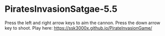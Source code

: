 # PiratesInvasionSatgae-5.5
Press the left and right arrow keys to aim the cannon. Press the down arrow key to shoot.
Play here: https://ssk3000x.github.io/PirateInvasionGame/
